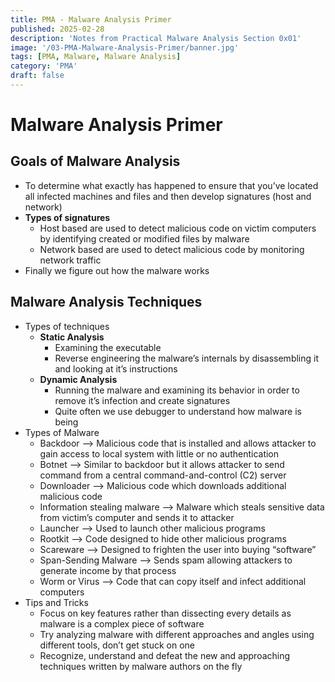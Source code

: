 ```yaml
---
title: PMA - Malware Analysis Primer
published: 2025-02-28
description: 'Notes from Practical Malware Analysis Section 0x01'
image: '/03-PMA-Malware-Analysis-Primer/banner.jpg'
tags: [PMA, Malware, Malware Analysis]
category: 'PMA'
draft: false 
---
```


# Malware Analysis Primer

## Goals of Malware Analysis

- To determine what exactly has happened to ensure that you’ve located all infected machines and files and then develop signatures (host and network)
- **Types of signatures**
    - Host based are used to detect malicious code on victim computers by identifying created or modified files by malware
    - Network based are used to detect malicious code by monitoring network traffic
- Finally we figure out how the malware works

## Malware Analysis Techniques

- Types of techniques
    - **Static Analysis**
        - Examining the executable
        - Reverse engineering the malware’s internals by disassembling it and looking at it’s instructions
    - **Dynamic Analysis**
        - Running the malware and examining its behavior in order to remove it’s infection and create signatures
        - Quite often we use debugger to understand how malware is being
- Types of Malware
    - Backdoor —> Malicious code that is installed and allows attacker to gain access to local system with little or no authentication
    - Botnet —> Similar to backdoor but it allows attacker to send command from a central command-and-control (C2) server
    - Downloader —> Malicious code which downloads additional malicious code
    - Information stealing malware —> Malware which steals sensitive data from victim’s computer and sends it to attacker
    - Launcher —> Used to launch other malicious programs
    - Rootkit —> Code designed to hide other malicious programs
    - Scareware —> Designed to frighten the user into buying “software”
    - Span-Sending Malware —> Sends spam allowing attackers to generate income by that process
    - Worm or Virus —> Code that can copy itself and infect additional computers
- Tips and Tricks
    - Focus on key features rather than dissecting every details as malware is a complex piece of software
    - Try analyzing malware with different approaches and angles using different tools, don’t get stuck on one
    - Recognize, understand and defeat the new and approaching techniques written by malware authors on the fly